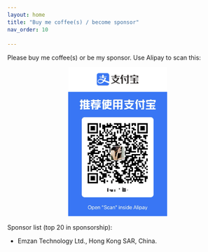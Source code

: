 ```yaml
---
layout: home
title: "Buy me coffee(s) / become sponsor"
nav_order: 10

---
```


Please buy me coffee(s) or be my sponsor. 
Use Alipay to scan this:
<div style="text-align: center;">
  <img src="./assets/images/alipay.png" style="width: 45%; max-width: 400px; height: auto; margin: 0 auto;">
</div>



Sponsor list (top 20 in sponsorship):

- Emzan Technology Ltd., Hong Kong SAR, China.

